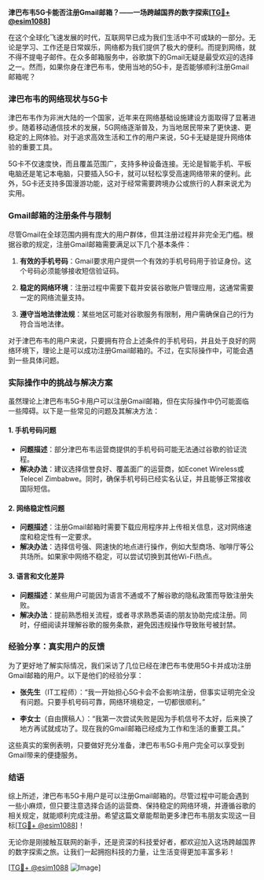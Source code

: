 **津巴布韦5G卡能否注册Gmail邮箱？——一场跨越国界的数字探索[[TG💪+ @esim1088](https://t.me/s/esim1088)]**

在这个全球化飞速发展的时代，互联网早已成为我们生活中不可或缺的一部分。无论是学习、工作还是日常娱乐，网络都为我们提供了极大的便利。而提到网络，就不得不提电子邮件。在众多邮箱服务中，谷歌旗下的Gmail无疑是最受欢迎的选择之一。然而，如果你身在津巴布韦，使用当地的5G卡，是否能够顺利注册Gmail邮箱呢？

### 津巴布韦的网络现状与5G卡

津巴布韦作为非洲大陆的一个国家，近年来在网络基础设施建设方面取得了显著进步。随着移动通信技术的发展，5G网络逐渐普及，为当地居民带来了更快速、更稳定的上网体验。对于追求高效生活和工作的用户来说，5G卡无疑是提升网络体验的重要工具。

5G卡不仅速度快，而且覆盖范围广，支持多种设备连接。无论是智能手机、平板电脑还是笔记本电脑，只要插入5G卡，就可以轻松享受高速网络带来的便利。此外，5G卡还支持多国漫游功能，这对于经常需要跨境办公或旅行的人群来说尤为实用。

### Gmail邮箱的注册条件与限制

尽管Gmail在全球范围内拥有庞大的用户群体，但其注册过程并非完全无门槛。根据谷歌的规定，注册Gmail邮箱需要满足以下几个基本条件：

1. **有效的手机号码**：Gmail要求用户提供一个有效的手机号码用于验证身份。这个号码必须能够接收短信验证码。
   
2. **稳定的网络环境**：注册过程中需要下载并安装谷歌账户管理应用，这通常需要一定的网络流量支持。

3. **遵守当地法律法规**：某些地区可能对谷歌服务有限制，用户需确保自己的行为符合当地法律。

对于津巴布韦的用户来说，只要拥有符合上述条件的手机号码，并且处于良好的网络环境下，理论上是可以成功注册Gmail邮箱的。不过，在实际操作中，可能会遇到一些具体问题。

### 实际操作中的挑战与解决方案

虽然理论上津巴布韦5G卡用户可以注册Gmail邮箱，但在实际操作中仍可能面临一些障碍。以下是一些常见的问题及其解决方法：

#### 1. **手机号码问题**
   - **问题描述**：部分津巴布韦运营商提供的手机号码可能无法通过谷歌的验证流程。
   - **解决办法**：建议选择信誉良好、覆盖面广的运营商，如Econet Wireless或Telecel Zimbabwe。同时，确保手机号码已经实名认证，并且能够正常接收国际短信。

#### 2. **网络稳定性问题**
   - **问题描述**：注册Gmail邮箱时需要下载应用程序并上传相关信息，这对网络速度和稳定性有一定要求。
   - **解决办法**：选择信号强、网速快的地点进行操作，例如大型商场、咖啡厅等公共场所。如果家中网络不稳定，可以尝试切换到其他Wi-Fi热点。

#### 3. **语言和文化差异**
   - **问题描述**：某些用户可能因为语言不通或不了解谷歌的隐私政策而导致注册失败。
   - **解决办法**：提前熟悉相关流程，或者寻求熟悉英语的朋友协助完成注册。同时，仔细阅读并理解谷歌的服务条款，避免因违规操作导致账号被封禁。

### 经验分享：真实用户的反馈

为了更好地了解实际情况，我们采访了几位已经在津巴布韦使用5G卡并成功注册Gmail邮箱的用户。以下是他们的经验分享：

- **张先生**（IT工程师）：“我一开始担心5G卡会不会影响注册，但事实证明完全没有问题。只要手机号码可靠，网络环境稳定，一切都很顺利。”
  
- **李女士**（自由撰稿人）：“我第一次尝试失败是因为手机信号不太好，后来换了地方再试就成功了。现在我的Gmail邮箱已经成为工作和生活的重要工具。”

这些真实的案例表明，只要做好充分准备，津巴布韦5G卡用户完全可以享受到Gmail带来的便捷服务。

### 结语

综上所述，津巴布韦5G卡用户是可以注册Gmail邮箱的。尽管过程中可能会遇到一些小麻烦，但只要注意选择合适的运营商、保持稳定的网络环境，并遵循谷歌的相关规定，就能顺利完成注册。希望这篇文章能帮助更多津巴布韦朋友实现这一目标[[TG💪+ @esim1088](https://t.me/s/esim1088)]！

无论你是刚接触互联网的新手，还是资深的科技爱好者，都欢迎加入这场跨越国界的数字探索之旅。让我们一起拥抱科技的力量，让生活变得更加丰富多彩！

[[TG💪+ @esim1088](https://t.me/s/esim1088) ![Image](https://i.postimg.cc/4NQfJmqS/Snipaste-2025-05-13-00-14-12.png)]